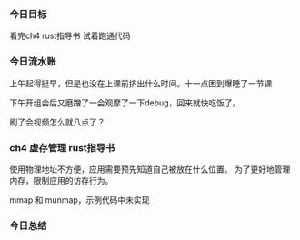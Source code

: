 ### 今日目标

看完ch4 rust指导书 试着跑通代码

### 今日流水账

上午起得挺早，但是也没在上课前挤出什么时间。十一点困到爆睡了一节课

下午开组会后又磨蹭了一会观摩了一下debug，回来就快吃饭了。

刷了会视频怎么就八点了？

### ch4 虚存管理 rust指导书
使用物理地址不方便，应用需要预先知道自己被放在什么位置。
为了更好地管理内存，限制应用的访存行为。

mmap 和 munmap，示例代码中未实现

### 今日总结

